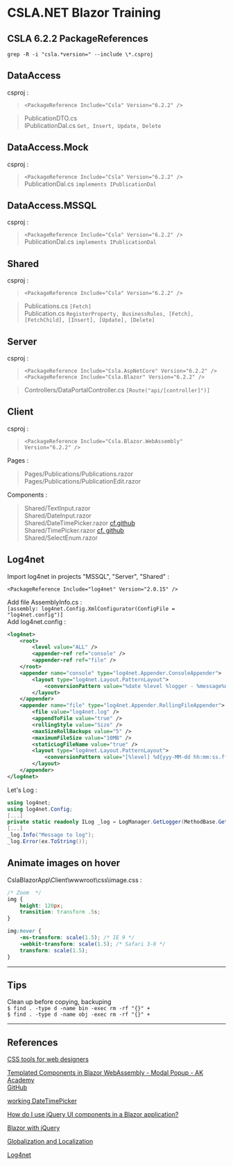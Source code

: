 # CSLA.NET Blazor Training

## CSLA 6.2.2 PackageReferences 
`grep -R -i "csla.*version=" --include \*.csproj `  

## **DataAccess**  
csproj :  
>	`<PackageReference Include="Csla" Version="6.2.2" />`  

> PublicationDTO.cs  
> IPublicationDal.cs `Get, Insert, Update, Delete` 

## **DataAccess.Mock**  
csproj :  
>	`<PackageReference Include="Csla" Version="6.2.2" />`  
> PublicationDal.cs `implements IPublicationDal`  

## **DataAccess.MSSQL**  
csproj :  
>	`<PackageReference Include="Csla" Version="6.2.2" />`  
> PublicationDal.cs `implements IPublicationDal`  

## **Shared**  
csproj :  
>	`<PackageReference Include="Csla" Version="6.2.2" />`  

> Publications.cs `[Fetch]`   
> Publication.cs `RegisterProperty, BusinessRules, [Fetch], [FetchChild], [Insert], [Update], [Delete]`  

## **Server**  
csproj :  
>	`<PackageReference Include="Csla.AspNetCore" Version="6.2.2" />`  
>	`<PackageReference Include="Csla.Blazor" Version="6.2.2" />`  

> Controllers/DataPortalController.cs `[Route("api/[controller]")]`  

## **Client**
csproj :  
>	`<PackageReference Include="Csla.Blazor.WebAssembly" Version="6.2.2" />`  

Pages :  
> Pages/Publications/Publications.razor  
> Pages/Publications/PublicationEdit.razor   

Components :  
> Shared/TextInput.razor  
> Shared/DateInput.razor  
> Shared/DateTimePicker.razor [cf.github](https://github.com/pekspro/BlazorTimePicker)  
> Shared/TimePicker.razor  [cf. github](https://github.com/pekspro/BlazorTimePicker)  
> Shared/SelectEnum.razor

## Log4net
Import log4net in projects "MSSQL", "Server", "Shared" :  

`<PackageReference Include="log4net" Version="2.0.15" />` 

Add file AssemblyInfo.cs :  
`[assembly: log4net.Config.XmlConfigurator(ConfigFile = "log4net.config")]
`  
Add log4net.config :  

```xml
<log4net>
	<root>
		<level value="ALL" />
		<appender-ref ref="console" />
		<appender-ref ref="file" />
	</root>
	<appender name="console" type="log4net.Appender.ConsoleAppender">
		<layout type="log4net.Layout.PatternLayout">
			<conversionPattern value="%date %level %logger - %message%newline" />
		</layout>
	</appender>
	<appender name="file" type="log4net.Appender.RollingFileAppender">
		<file value="log4net.log" />
		<appendToFile value="true" />
		<rollingStyle value="Size" />
		<maxSizeRollBackups value="5" />
		<maximumFileSize value="10MB" />
		<staticLogFileName value="true" />
		<layout type="log4net.Layout.PatternLayout">
			<conversionPattern value="[%level] %d{yyy-MM-dd hh:mm:ss.ffff} [%thread] %logger - %message%newline" />
		</layout>
	</appender>
</log4net>
```

Let's Log :  

```csharp
using log4net;
using log4net.Config;
[...]
private static readonly ILog _log = LogManager.GetLogger(MethodBase.GetCurrentMethod().DeclaringType);
[...]
_log.Info("Message to log");
_log.Error(ex.ToString());
```  


## Animate images on hover

CslaBlazorApp\Client\wwwroot\css\image.css :  
```css
/* Zoom  */
img {
    height: 120px;
    transition: transform .5s;
}

img:hover {
    -ms-transform: scale(1.5); /* IE 9 */
    -webkit-transform: scale(1.5); /* Safari 3-8 */
    transform: scale(1.5);
}
```



---
## Tips

Clean up before copying, backuping   
`$ find . -type d -name bin -exec rm -rf "{}" +`  
`$ find . -type d -name obj -exec rm -rf "{}" +`  


---
## References

[CSS tools for web designers](https://www.cssmatic.com/box-shadow)  

[Templated Components in Blazor WebAssembly - Modal Popup - AK Academy](https://www.youtube.com/watch?v=g3vH-KYmsHQ)  
[GitHub](https://github.com/aksoftware98/blazor-modal-popup)  



[working DateTimePicker](https://github.com/pekspro/BlazorTimePicker)  

[How do I use jQuery UI components in a Blazor application?](https://www.syncfusion.com/faq/blazor/general/how-do-i-use-jquery-ui-components-in-a-blazor-application)  

[Blazor with jQuery](https://blog.yudiz.com/blazor-with-jquery/)

[Globalization and Localization](https://learn.microsoft.com/en-us/aspnet/core/blazor/globalization-localization?view=aspnetcore-7.0&pivots=webassembly#dynamically-set-the-culture-by-user-preference)  

[Log4net](https://stackify.com/log4net-guide-dotnet-logging/)  


